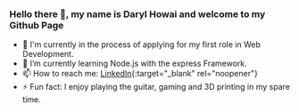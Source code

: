### Hello there 👋, my name is Daryl Howai and welcome to my Github Page 

- 🔭 I'm currently in the process of applying for my first role in Web Development.
- 🌱 I’m currently learning Node.js with the express Framework.
- 📫 How to reach me: [LinkedIn](https://www.linkedin.com/in/daryl-howai-934444211/){:target="_blank" rel="noopener"}
- ⚡ Fun fact: I enjoy playing the guitar, gaming and 3D printing in my spare time.

<!--
**dhowai/dhowai** is a ✨ _special_ ✨ repository because its `README.md` (this file) appears on your GitHub profile.

Here are some ideas to get you started:

- 🔭 I’m currently working on ...
- 🌱 I’m currently learning ...
- 👯 I’m looking to collaborate on ...
- 🤔 I’m looking for help with ...
- 💬 Ask me about ...
- 📫 How to reach me: ...
- 😄 Pronouns: ...
- ⚡ Fun fact: ...
-->
